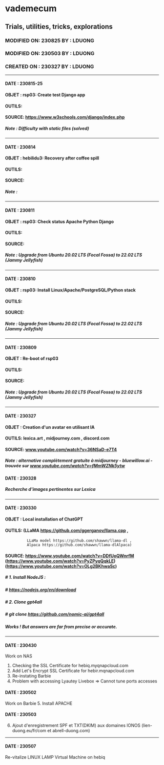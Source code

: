 # vademecum
## Trials, utilities, tricks, explorations
### MODIFIED ON: 230825 BY : LDUONG
### MODIFIED ON: 230503 BY : LDUONG
### CREATED ON : 230327 BY : LDUONG
---
#### DATE  : 230815-25
#### OBJET : rsp03: Create test Django app
#### OUTILS: 
#### SOURCE: https://www.w3schools.com/django/index.php
##### Note : Difficulty with static files (solved)
---
#### DATE  : 230814
#### OBJET : hebilidu3: Recovery after coffee spill
#### OUTILS: 
#### SOURCE: 
##### Note : 
---
#### DATE  : 230811
#### OBJET : rsp03: Check status Apache Python Django
#### OUTILS: 
#### SOURCE: 
##### Note : Upgrade from Ubuntu 20.02 LTS (Focal Fossa) to 22.02 LTS (Jammy Jellyfish)
---
#### DATE  : 230810
#### OBJET : rsp03: Install Linux/Apache/PostgreSQL/Python stack
#### OUTILS: 
#### SOURCE: 
##### Note : Upgrade from Ubuntu 20.02 LTS (Focal Fossa) to 22.02 LTS (Jammy Jellyfish)
---
#### DATE  : 230809
#### OBJET : Re-boot of rsp03
#### OUTILS: 
#### SOURCE: 
##### Note : Upgrade from Ubuntu 20.02 LTS (Focal Fossa) to 22.02 LTS (Jammy Jellyfish)
---
#### DATE  : 230327
#### OBJET : Creation d'un avatar en utilisant IA
#### OUTILS: lexica.art , midjourney.com , discord.com
#### SOURCE: www.youtube.com/watch?v=36NSaD-e7T4
##### Note : alternative complètement gratuite à midjourney - bluewillow.ai - trouvée sur www.youtube.com/watch?v=fMmWZNk5ytw

#### DATE  : 230328
##### Recherche d'images pertinentes sur Lexica
---
#### DATE  : 230330
#### OBJET : Local installation of ChatGPT
#### OUTILS: (LLaMA https://github.com/ggerganov/llama.cpp ,
              LLaMa model https://github.com/shawwn/llama-dl ,
              Alpaca https://github.com/shawwn/llama-dlAlpaca) 
#### SOURCE: https://www.youtube.com/watch?v=DDfUoQWnrfM (https://www.youtube.com/watch?v=PyZPyqQqkLE) (https://www.youtube.com/watch?v=OLg2BKhwaSc)

##### # 1. Install NodeJS :
##### # https://nodejs.org/en/download
##### # 2. Clone gpt4all
##### # git clone https://github.com/nomic-ai/gpt4all
##### Works ! But answers are far from precise or accurate.
---
#### DATE  : 230430 
Work on NAS
1. Checking the SSL Certificate for hebiq.myqnapcloud.com
2. Add Let's Encrypt SSL Certificate for hebir.mqnapcloud.com
3. Re-instating Barbie
4. Problem with accessing Lyautey Livebox => Cannot tune ports accesses
#### DATE  : 230502
Work on Barbie
5. Install APACHE
#### DATE  : 230503
6. Ajout d'enregistrement SPF et TXT(DKIM) aux domaines IONOS (lien-duong.eu/fr/com et abrell-duong.com)
---
#### DATE  : 230507
Re-vitalize LINUX LAMP Virtual Machine on hebiq
